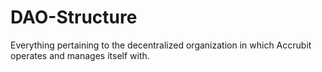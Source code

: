 # DAO-Structure
Everything pertaining to the decentralized organization in which Accrubit operates and manages itself with.
